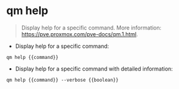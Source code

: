 # qm help

> Display help for a specific command.
> More information: <https://pve.proxmox.com/pve-docs/qm.1.html>.

- Display help for a specific command:

`qm help {{command}}`

- Display help for a specific command with detailed information:

`qm help {{command}} --verbose {{boolean}}`
